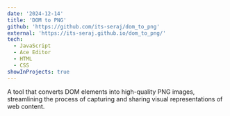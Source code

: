 ```yaml
---
date: '2024-12-14'
title: 'DOM to PNG'
github: 'https://github.com/its-seraj/dom_to_png'
external: 'https://its-seraj.github.io/dom_to_png/'
tech:
  - JavaScript
  - Ace Editor
  - HTML
  - CSS
showInProjects: true
---
```


A tool that converts DOM elements into high-quality PNG images, streamlining the process of capturing and sharing visual representations of web content.
